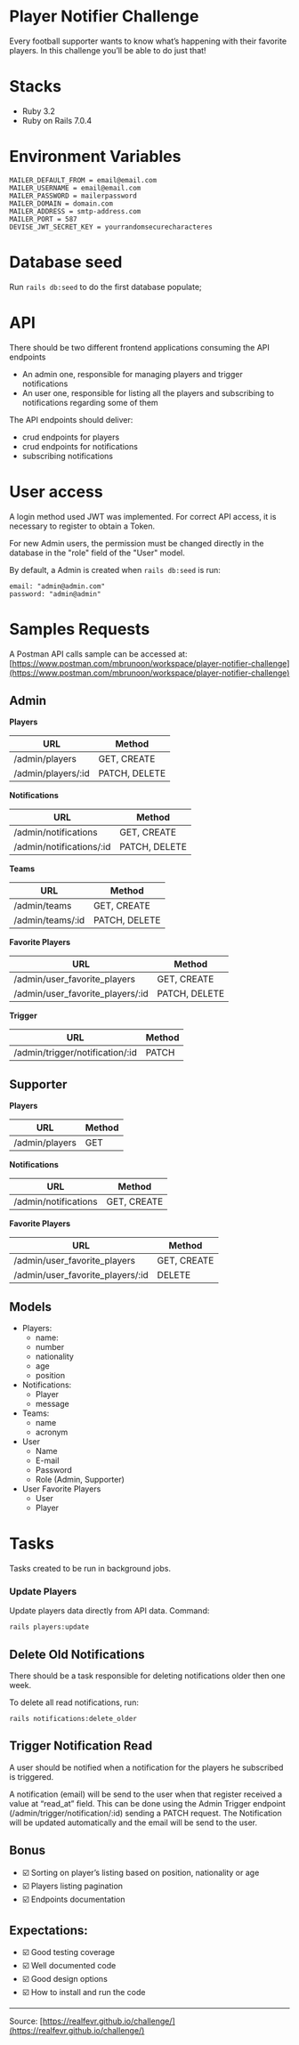 # Player Notifier Challenge

Every football supporter wants to know what’s happening with their favorite players. In this challenge you’ll be able to do just that!

# Stacks

- Ruby 3.2
- Ruby on Rails 7.0.4

# Environment Variables

```
MAILER_DEFAULT_FROM = email@email.com
MAILER_USERNAME = email@email.com
MAILER_PASSWORD = mailerpassword
MAILER_DOMAIN = domain.com
MAILER_ADDRESS = smtp-address.com
MAILER_PORT = 587
DEVISE_JWT_SECRET_KEY = yourrandomsecurecharacteres
```

# Database seed

Run `rails db:seed` to do the first database populate;

# API

There should be two different frontend applications consuming the API endpoints

- An admin one, responsible for managing players and trigger notifications
- An user one, responsible for listing all the players and subscribing to notifications regarding some of them

The API endpoints should deliver:

- crud endpoints for players
- crud endpoints for notifications
- subscribing notifications

# User access

A login method used JWT was implemented. For correct API access, it is necessary to register to obtain a Token.

For new Admin users, the permission must be changed directly in the database in the "role" field of the "User" model.

By default, a Admin is created when `rails db:seed` is run:
```
email: "admin@admin.com"
password: "admin@admin"
````

# Samples Requests

A Postman API calls sample can be accessed at: [https://www.postman.com/mbrunoon/workspace/player-notifier-challenge](https://www.postman.com/mbrunoon/workspace/player-notifier-challenge)

## Admin

**Players**

| URL | Method |
| --- | --- |
| /admin/players | GET, CREATE |
| /admin/players/:id | PATCH, DELETE |

**Notifications**

| URL | Method |
| --- | --- |
| /admin/notifications | GET, CREATE |
| /admin/notifications/:id | PATCH, DELETE |

**Teams**

| URL | Method |
| --- | --- |
| /admin/teams | GET, CREATE |
| /admin/teams/:id | PATCH, DELETE |

**Favorite Players**

| URL | Method |
| --- | --- |
| /admin/user_favorite_players | GET, CREATE |
| /admin/user_favorite_players/:id | PATCH, DELETE |

**Trigger**

| URL | Method |
| --- | --- |
| /admin/trigger/notification/:id | PATCH |

## Supporter

**Players**

| URL | Method |
| --- | --- |
| /admin/players | GET |

**Notifications**

| URL | Method |
| --- | --- |
| /admin/notifications | GET, CREATE |

**Favorite Players**

| URL | Method |
| --- | --- |
| /admin/user_favorite_players | GET, CREATE |
| /admin/user_favorite_players/:id | DELETE |

## Models

- Players:
    - name:
    - number
    - nationality
    - age
    - position
- Notifications:
    - Player
    - message
- Teams:
    - name
    - acronym
- User
    - Name
    - E-mail
    - Password
    - Role (Admin, Supporter)
- User Favorite Players
    - User
    - Player

# Tasks

Tasks created to be run in background jobs.

### Update Players

Update players data directly from API data. Command:

```
rails players:update
```

## Delete Old Notifications

There should be a task responsible for deleting notifications older then one week.

To delete all read notifications, run:

```
rails notifications:delete_older
```

## Trigger Notification Read

A user should be notified when a notification for the players he subscribed is triggered.

A notification (email) will be send to the user when that register received a value at “read_at” field. This can be done using the Admin Trigger endpoint (/admin/trigger/notification/:id) sending a PATCH request. The Notification will be updated automatically and the email will be send to the user.

## Bonus

- ☑️ Sorting on player’s listing based on position, nationality or age
- ☑️ Players listing pagination
- ☑️ Endpoints documentation

## Expectations:

- ☑️ Good testing coverage
- ☑️ Well documented code
- ☑️ Good design options
- ☑️ How to install and run the code

---

Source: [https://realfevr.github.io/challenge/](https://realfevr.github.io/challenge/)